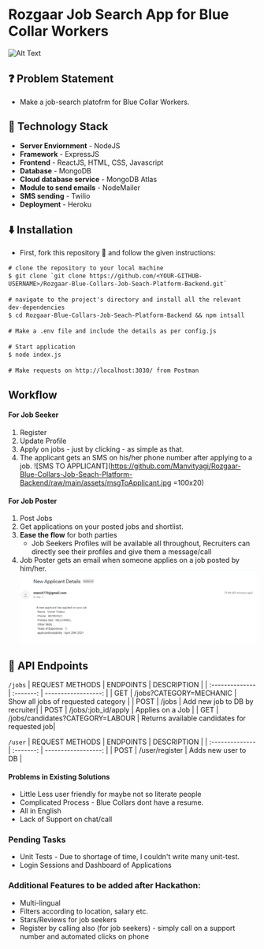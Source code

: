 # Rozgaar Job Search App for Blue Collar Workers

![Alt Text](https://media.giphy.com/media/A8pRmkexvl9jCdzS5D/giphy.gif)

## ❓ Problem Statement

- Make a job-search platofrm for Blue Collar Workers.

## 🚧 Technology Stack

- **Server Enviornment** - NodeJS
- **Framework** - ExpressJS
- **Frontend** - ReactJS, HTML, CSS, Javascript
- **Database** - MongoDB
- **Cloud database service** - MongoDB Atlas
- **Module to send emails** - NodeMailer
- **SMS sending** - Twilio
- **Deployment** - Heroku

## ⬇️ Installation

- First, fork this repository 🍴 and follow the given instructions:

```
# clone the repository to your local machine
$ git clone `git clone https://github.com/<YOUR-GITHUB-USERNAME>/Rozgaar-Blue-Collars-Job-Seach-Platform-Backend.git`

# navigate to the project's directory and install all the relevant dev-dependencies
$ cd Rozgaar-Blue-Collars-Job-Seach-Platform-Backend && npm intsall

# Make a .env file and include the details as per config.js

# Start application
$ node index.js

# Make requests on http://localhost:3030/ from Postman
```

## Workflow

#### For Job Seeker

1. Register
2. Update Profile
3. Apply on jobs - just by clicking - as simple as that.
4. The applicant gets an SMS on his/her phone number after applying to a job.
   ![SMS TO APPLICANT](https://github.com/Manvityagi/Rozgaar-Blue-Collars-Job-Seach-Platform-Backend/raw/main/assets/msgToApplicant.jpg =100x20)

#### For Job Poster

1. Post Jobs
2. Get applications on your posted jobs and shortlist.
3. **Ease the flow** for both parties
   - Job Seekers Profiles will be available all throughout, Recruiters can directly see their profiles and give them a message/call
4. Job Poster gets an email when someone applies on a job posted by him/her.
   ![MAIL TO RECRUITER](https://github.com/Manvityagi/Rozgaar-Blue-Collars-Job-Seach-Platform-Backend/raw/main/assets/recruiterMail.PNG)

## 🔨 API Endpoints

`/jobs`
| REQUEST METHODS | ENDPOINTS | DESCRIPTION |
| :-------------- | :-------: | ------------------: |
| GET | /jobs?CATEGORY=MECHANIC | Show all jobs of requested category |
| POST | /jobs | Add new job to DB by recruiter|
| POST | /jobs/:job_id/apply | Applies on a Job |
| GET | /jobs/candidates?CATEGORY=LABOUR | Returns available candidates for requested job|

`/user`
| REQUEST METHODS | ENDPOINTS | DESCRIPTION |
| :-------------- | :-------: | ------------------: |
| POST | /user/register | Adds new user to DB |

#### Problems in Existing Solutions

- Little Less user friendly for maybe not so literate people
- Complicated Process - Blue Collars dont have a resume.
- All in English
- Lack of Support on chat/call

### Pending Tasks

- Unit Tests - Due to shortage of time, I couldn't write many unit-test.
- Login Sessions and Dashboard of Applications

### Additional Features to be added after Hackathon:

- Multi-lingual
- Filters according to location, salary etc.
- Stars/Reviews for job seekers
- Register by calling also (for job seekers) - simply call on a support number and automated clicks on phone
